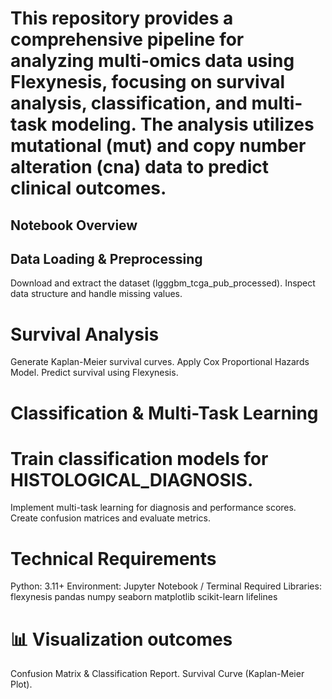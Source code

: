 # This repository provides a comprehensive pipeline for analyzing multi-omics data using Flexynesis, focusing on survival analysis, classification, and multi-task modeling. The analysis utilizes mutational (mut) and copy number alteration (cna) data to predict clinical outcomes.

## Notebook Overview

## Data Loading & Preprocessing

Download and extract the dataset (lgggbm_tcga_pub_processed).
Inspect data structure and handle missing values.
# Survival Analysis

Generate Kaplan-Meier survival curves.
Apply Cox Proportional Hazards Model.
Predict survival using Flexynesis.
# Classification & Multi-Task Learning

# Train classification models for HISTOLOGICAL_DIAGNOSIS.
Implement multi-task learning for diagnosis and performance scores.
Create confusion matrices and evaluate metrics.
# Technical Requirements

Python: 3.11+
Environment: Jupyter Notebook / Terminal
Required Libraries:
flexynesis
pandas
numpy
seaborn
matplotlib
scikit-learn
lifelines

# 📊 Visualization outcomes

Confusion Matrix & Classification Report.
Survival Curve (Kaplan-Meier Plot).
